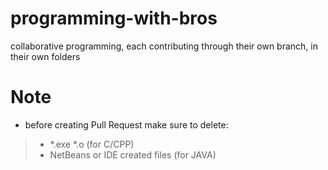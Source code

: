 # programming-with-bros
collaborative programming, each contributing through their own branch, in their own folders

# Note
- before creating Pull Request make sure to delete:
> - *.exe *.o (for C/CPP)
> - NetBeans or IDE created files (for JAVA)
